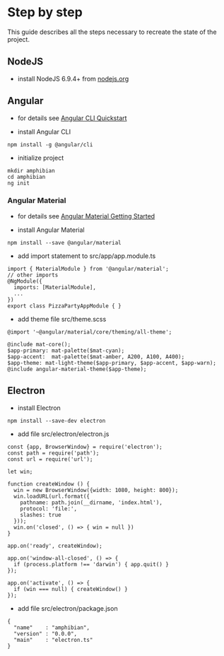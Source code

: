 # Step by step

This guide describes all the steps necessary to recreate the state of the project.

## NodeJS

* install NodeJS 6.9.4+ from [nodejs.org](https://nodejs.org/en/)

##  Angular

* for details see [Angular CLI Quickstart](https://angular.io/docs/ts/latest/cli-quickstart.html)

* install Angular CLI
```
npm install -g @angular/cli
```
* initialize project
```
mkdir amphibian
cd amphibian
ng init
```

### Angular Material

* for details see [Angular Material Getting Started](https://material.angular.io/guide/getting-started)

* install Angular Material
```
npm install --save @angular/material
```
* add import statement to src/app/app.module.ts
```
import { MaterialModule } from '@angular/material';
// other imports 
@NgModule({
  imports: [MaterialModule],
  ...
})
export class PizzaPartyAppModule { }
```
* add theme file src/theme.scss
``` 
@import '~@angular/material/core/theming/all-theme';

@include mat-core();
$app-primary: mat-palette($mat-cyan);
$app-accent:  mat-palette($mat-amber, A200, A100, A400);
$app-theme: mat-light-theme($app-primary, $app-accent, $app-warn);
@include angular-material-theme($app-theme);
```

## Electron

* install Electron
```
npm install --save-dev electron
```
* add file src/electron/electron.js
```
const {app, BrowserWindow} = require('electron');
const path = require('path');
const url = require('url');

let win;

function createWindow () {
  win = new BrowserWindow({width: 1080, height: 800});
  win.loadURL(url.format({
    pathname: path.join(__dirname, 'index.html'),
    protocol: 'file:',
    slashes: true
  }));
  win.on('closed', () => { win = null })
}

app.on('ready', createWindow);

app.on('window-all-closed', () => {
  if (process.platform !== 'darwin') { app.quit() }
});

app.on('activate', () => {
  if (win === null) { createWindow() }
});
```
* add file src/electron/package.json
```
{
  "name"    : "amphibian",
  "version" : "0.0.0",
  "main"    : "electron.ts"
}
```
